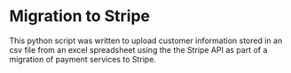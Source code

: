 # Migration to Stripe

This python script was written to upload customer information stored in an csv file from an excel spreadsheet using the the Stripe API as part of a migration of payment services to Stripe.
